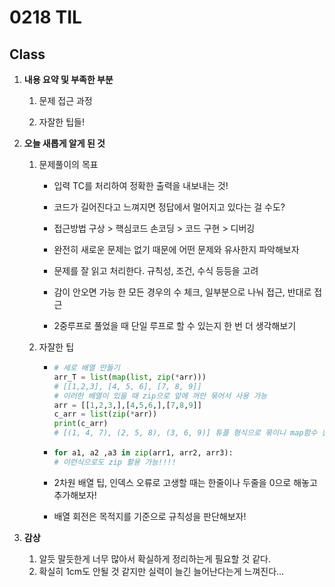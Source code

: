 # 0218 TIL

## Class

 1. **내용 요약 및 부족한 부분**

    1. 문제 접근 과정

    1. 자잘한 팁들!

       

 2. **오늘 새롭게 알게 된 것**

    1. 문제풀이의 목표

       * 입력 TC를 처리하여 정확한 출력을 내보내는 것!
       * 코드가 길어진다고 느껴지면 정답에서 멀어지고 있다는 걸 수도?
       * 접근방법 구상 > 핵심코드 손코딩 > 코드 구현 > 디버깅
       * 완전히 새로운 문제는 없기 때문에 어떤 문제와 유사한지 파악해보자
       * 문제를 잘 읽고 처리한다. 규칙성, 조건, 수식 등등을 고려
       * 감이 안오면 가능 한 모든 경우의 수 체크, 일부분으로 나눠 접근, 반대로 접근
       
       * 2중루프로 풀었을 때 단일 루프로 할 수 있는지 한 번 더 생각해보기
       
       
       
    2. 자잘한 팁
    
         * ```python
           # 세로 배열 만들기
           arr_T = list(map(list, zip(*arr)))
           # [[1,2,3], [4, 5, 6], [7, 8, 9]]
           # 이러한 배열이 있을 때 zip으로 앞에 꺼만 묶어서 사용 가능
           arr = [[1,2,3,],[4,5,6,],[7,8,9]]
           c_arr = list(zip(*arr))
           print(c_arr) 
           # [(1, 4, 7), (2, 5, 8), (3, 6, 9)] 튜플 형식으로 묶이니 map함수 활용!!
           ```
    
         * ```python
           for a1, a2 ,a3 in zip(arr1, arr2, arr3):
           # 이런식으로도 zip 활용 가능!!!!
           ```

         * 2차원 배열 팁, 인덱스 오류로 고생할 때는 한줄이나 두줄을 0으로 해놓고 추가해보자!

         * 배열 회전은 목적지를 기준으로 규칙성을 판단해보자!

         
    
 3. **감상**

     1. 알듯 말듯한게 너무 많아서 확실하게 정리하는게 필요할 것 같다.
     1. 확실히 1cm도 안될 것 같지만 실력이 늘긴 늘어난다는게 느껴진다...

